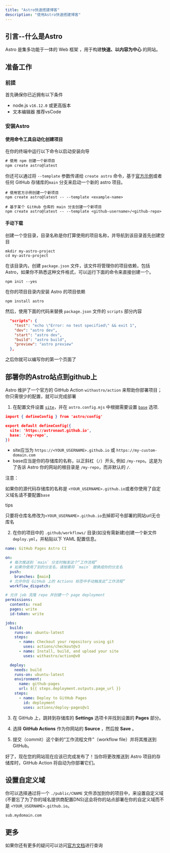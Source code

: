 ```yaml
---
title: "Astro快速搭建博客"
description: "使用Astro快速搭建博客"
---
```


## 引言--什么是Astro

Astro 是集多功能于一体的 Web 框架 ，用于构建**快速、以内容为中心** 的网站。

## 准备工作

### 前提

首先确保你已近拥有以下条件

- node.js `v16.12.0` 或更高版本
- 文本编辑器 推荐vsCode

### 安装Astro

#### 使用命令工具自动化创建项目

在你的终端中运行以下命令以启动安装向导

```xml
# 使用 npm 创建一个新项目
npm create astro@latest
```

你还可以通过将 `--template` 参数传递给 `create astro` 命令，基于[官方示例](https://github.com/withastro/astro/tree/main/examples)或者任何 GitHub 存储库的`main` 分支来启动一个新的 astro 项目。

```shell
# 使用官方示例创建一个新项目
npm create astro@latest -- --template <example-name>

# 基于某个 GitHub 仓库的 main 分支创建一个新项目
npm create astro@latest -- --template <github-username>/<github-repo>
```

#### 手动下载

创建一个空目录，目录名称是你打算使用的项目名称，并导航到该目录首先创建空目

```shell
mkdir my-astro-project
cd my-astro-project
```

在该目录内，创建 `package.json` 文件，该文件将管理你的项目依赖，包括 Astro，如果你不熟悉这种文件格式，可以运行下面的命令来直接创建一个。

```shell
npm init --yes
```

在你的项目目录内安装 Astro 的项目依赖

```shell
npm install astro
```

然后，使用下面的代码来替换 `package.json` 文件的 `scripts` 部分内容

```json
  "scripts": {
    "test": "echo \"Error: no test specified\" && exit 1",
    "dev": "astro dev",
    "start": "astro dev",
    "build": "astro build",
    "preview": "astro preview"
  },
```

之后你就可以编写你的第一个页面了

## 部署你的Astro站点到github上

Astro 维护了一个官方的 GitHub Action `withastro/action` 来帮助你部署项目；你只需很少的配置，就可以完成部署

1. 在配置文件设置 [`site`](https://docs.astro.build/zh-cn/reference/configuration-reference/#site)，并在 `astro.config.mjs` 中根据需要设置 [`base`](https://docs.astro.build/zh-cn/reference/configuration-reference/#base) 选项.

```json
import { defineConfig } from 'astro/config'

export default defineConfig({
  site: 'https://astronaut.github.io',
  base: '/my-repo',
})
```

- site应当为 `https://<YOUR_USERNAME>.github.io` 或 `https://my-custom-domain.com`
- base应当是你的存储库的名称，以正斜杠（`/`）开头, 例如 `/my-repo`。这是为了告诉 Astro 你的网站的根目录是 `/my-repo`，而非默认的 `/`.

注意：

如果你的源代码存储库的名称是 `<YOUR_USERNAME>.github.io`或者你使用了自定义域名请不要配置`base`

tips

只要将仓库名修改为`<YOUR_USERNAME>.github.io`去掉即可令部署的网站url无仓库名

2. 在你的项目中的 `.github/workflows/` 目录(如没有需新建)创建一个新文件 `deploy.yml`，并粘贴以下 YAML 配置信息。

```yml
name: GitHub Pages Astro CI

on:
  # 每次推送到 `main` 分支时触发这个“工作流程”
  # 如果你使用了别的分支名，请按需将 `main` 替换成你的分支名
  push:
    branches: [main]
  # 允许你在 GitHub 上的 Actions 标签中手动触发此“工作流程”
  workflow_dispatch:

# 允许 job 克隆 repo 并创建一个 page deployment
permissions:
  contents: read
  pages: write
  id-token: write

jobs:
  build:
    runs-on: ubuntu-latest
    steps:
      - name: Checkout your repository using git
        uses: actions/checkout@v3
      - name: Install, build, and upload your site
        uses: withastro/action@v0

  deploy:
    needs: build
    runs-on: ubuntu-latest
    environment:
      name: github-pages
      url: ${{ steps.deployment.outputs.page_url }}
    steps:
      - name: Deploy to GitHub Pages
        id: deployment
        uses: actions/deploy-pages@v1
```

3. 在 GitHub 上，跳转到存储库的 **Settings** 选项卡并找到设置的 **Pages** 部分。

4. 选择 **GitHub Actions** 作为你网站的 **Source** ，然后按 **Save** 。
5. 提交（commit）这个新的“工作流程文件”（workflow file）并将其推送到 GitHub。

好了，现在您的网站现在应该已完成发布了！当你将更改推送到 Astro 项目的存储库时，GitHub Action 将自动为你部署它们。

## 设置自定义域

你可以选择通过将一个 `./public/CNAME` 文件添加到你的项目中，来设置自定义域(不要忘了为了你的域名提供商配置DNS)这会将你的站点部署在你的自定义域而不是 `<YOUR_USERNAME>.github.io`。

```shell
sub.mydomain.com
```

## 更多

如果你还有更多的疑问可以访问[官方文档](https://docs.astro.build/en/getting-started/)进行查询
